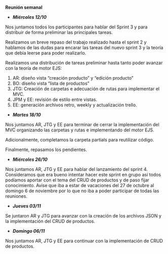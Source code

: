 ﻿**Reunión semanal**

- ***Miércoles 12/10***

Nos juntamos todos los participantes para hablar del Sprint 3 y para distribuir de forma preliminar las principales tareas.

Realizamos un breve repaso del trabajo realizado hasta el sprint 2 y hablamos de las dudas para encarar las tareas del nuevo sprint 3 y la teoría que debía leerse para poder realizarlo.

Realizamos una distribución de tareas preliminar hasta tanto poder avanzar con la teoría de motor EJS:

1. AR: diseño vista “creación producto” y “edición producto”
1. BO: diseño vista “lista de productos”
1. JTG: Creación de carpetas e adecuación de rutas para implementar el MVC.
1. JPM y EE: revisión de estilo entre vistas.
1. EE: generación archivos retro, weekly y actualización trello.

- ***Martes 18/10*** 

Nos juntamos  AR, JTG y EE para terminar de cerrar la implementación del MVC organizando las carpetas y rutas e implementando del motor EJS. 

Adicionalmente, completamos la carpeta partials para reutilizar código.

Finalmente, repasamos los pendientes.

- ***Miércoles 26/10***

Nos juntamos AR, JTG y EE para hablar del lanzamiento del sprint 4.
Consideramos que era bueno intentar hacer este sprint en grupo así todos podíamos aportar con el tema del CRUD de productos y de paso fijar conocimiento.
Avise que iba a estar de vacaciones del 27 de octubre al domingo 6 de noviembre por lo que no iba a poder participar de todas las reuniones. 

- ***Jueves 03/11***

Se juntaron AR y JTG para avanzar con la creación de los archivos JSON y la implementación del CRUD de productos.

- ***Domingo 06/11***

Nos juntamos AR, JTG y EE para continuar con la implementación de CRUD de productos.


